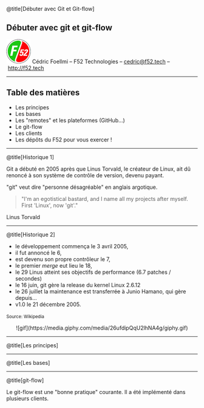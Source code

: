 @title[Débuter avec Git et Git-flow]

## Débuter avec git et git-flow

![Logo](assets/img/logo-sm.png)
Cédric Foellmi – F52 Technologies – cedric@f52.tech – http://f52.tech

---

## Table des matières

* Les principes
* Les bases
* Les "remotes" et les plateformes (GitHub...)
* Le git-flow
* Les clients
* Les dépôts du F52 pour vous exercer !


---

@title[Historique 1]

Git a débuté en 2005 après que Linus Torvald, le créateur de Linux, ait dû renoncé à son système de contrôle de version, devenu payant.

"git" veut dire "personne désagréable" en anglais argotique.

> "I'm an egotistical bastard, and I name all my projects after myself. First 'Linux', now 'git'."

Linus Torvald

---

@title[Historique 2]

* le développement commença le 3 avril 2005,
* il fut annoncé le 6,
* est devenu son propre contrôleur le 7,
* le premier *merge* eut lieu le 18,
* le 29 Linus atteint ses objectifs de performance (6.7 patches / secondes)
* le 16 juin, git gère la release du kernel Linux 2.6.12
* le 26 juillet la maintenance est transferrée à Junio Hamano, qui gère depuis...
* v1.0 le 21 décembre 2005.

<small>Source: Wikipedia</small>

<center>![gif](https://media.giphy.com/media/26ufdipQqU2lhNA4g/giphy.gif)</center>

---

@title[Les principes]


---

@title[Les bases]

---

@title[git-flow]

Le git-flow est une "bonne pratique" courante. Il a été implémenté dans plusieurs clients.

